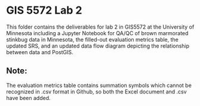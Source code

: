 # GIS 5572 Lab 2

This folder contains the deliverables for lab 2 in GIS5572 at the University of Minnesota including a Jupyter Notebook for QA/QC of brown marmorated stinkbug data in Minnesota, the filled-out evaluation metrics table, the updated SRS, and an updated data flow diagram depicting the relationship between data and PostGIS.

## Note:
The evaluation metrics table contains summation symbols which cannot be recognized in .csv format in Github, so both the Excel document and .csv have been added.
